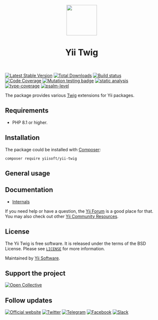 <p align="center">
    <a href="https://github.com/yiisoft" target="_blank">
        <img src="https://yiisoft.github.io/docs/images/yii_logo.svg" height="100px">
    </a>
    <h1 align="center">Yii Twig</h1>
    <br>
</p>

[![Latest Stable Version](https://poser.pugx.org/yiisoft/yii-twig/v/stable.png)](https://packagist.org/packages/yiisoft/yii-twig)
[![Total Downloads](https://poser.pugx.org/yiisoft/yii-twig/downloads.png)](https://packagist.org/packages/yiisoft/yii-twig)
[![Build status](https://github.com/yiisoft/yii-twig/workflows/build/badge.svg)](https://github.com/yiisoft/yii-twig/actions?query=workflow%3Abuild)
[![Code Coverage](https://codecov.io/gh/yiisoft/yii-twig/branch/master/graph/badge.svg)](https://codecov.io/gh/yiisoft/yii-twig)
[![Mutation testing badge](https://img.shields.io/endpoint?style=flat&url=https%3A%2F%2Fbadge-api.stryker-mutator.io%2Fgithub.com%2Fyiisoft%2Fyii-twig%2Fmaster)](https://dashboard.stryker-mutator.io/reports/github.com/yiisoft/yii-twig/master)
[![static analysis](https://github.com/yiisoft/yii-twig/workflows/static%20analysis/badge.svg)](https://github.com/yiisoft/yii-twig/actions?query=workflow%3A%22static+analysis%22)
[![type-coverage](https://shepherd.dev/github/yiisoft/yii-twig/coverage.svg)](https://shepherd.dev/github/yiisoft/yii-twig)
[![psalm-level](https://shepherd.dev/github/yiisoft/yii-twig/level.svg)](https://shepherd.dev/github/yiisoft/yii-twig)

The package provides various [Twig](https://twig.symfony.com/) extensions for Yii packages.

## Requirements

- PHP 8.1 or higher.

## Installation

The package could be installed with [Composer](https://getcomposer.org):

```shell
composer require yiisoft/yii-twig
```

## General usage

## Documentation

- [Internals](docs/internals.md)

If you need help or have a question, the [Yii Forum](https://forum.yiiframework.com/c/yii-3-0/63) is a good place for that.
You may also check out other [Yii Community Resources](https://www.yiiframework.com/community).

## License

The Yii Twig is free software. It is released under the terms of the BSD License.
Please see [`LICENSE`](./LICENSE.md) for more information.

Maintained by [Yii Software](https://www.yiiframework.com/).

## Support the project

[![Open Collective](https://img.shields.io/badge/Open%20Collective-sponsor-7eadf1?logo=open%20collective&logoColor=7eadf1&labelColor=555555)](https://opencollective.com/yiisoft)

## Follow updates

[![Official website](https://img.shields.io/badge/Powered_by-Yii_Framework-green.svg?style=flat)](https://www.yiiframework.com/)
[![Twitter](https://img.shields.io/badge/twitter-follow-1DA1F2?logo=twitter&logoColor=1DA1F2&labelColor=555555?style=flat)](https://twitter.com/yiiframework)
[![Telegram](https://img.shields.io/badge/telegram-join-1DA1F2?style=flat&logo=telegram)](https://t.me/yii3en)
[![Facebook](https://img.shields.io/badge/facebook-join-1DA1F2?style=flat&logo=facebook&logoColor=ffffff)](https://www.facebook.com/groups/yiitalk)
[![Slack](https://img.shields.io/badge/slack-join-1DA1F2?style=flat&logo=slack)](https://yiiframework.com/go/slack)

